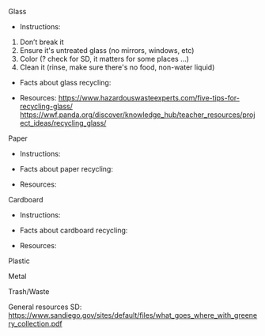 
Glass
- Instructions:
1. Don’t break it
2. Ensure it's untreated glass (no mirrors, windows, etc)
3. Color (? check for SD, it matters for some places ...)
4. Clean it (rinse, make sure there's no food, non-water liquid)

- Facts about glass recycling:


- Resources: 
https://www.hazardouswasteexperts.com/five-tips-for-recycling-glass/
https://wwf.panda.org/discover/knowledge_hub/teacher_resources/project_ideas/recycling_glass/


Paper
- Instructions:

- Facts about paper recycling:

- Resources:

Cardboard
- Instructions:

- Facts about cardboard recycling:

- Resources:

Plastic

Metal

Trash/Waste



General resources SD:
https://www.sandiego.gov/sites/default/files/what_goes_where_with_greenery_collection.pdf

